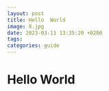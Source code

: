 ```yaml
---
layout: post
title: Hello  World
image: 8.jpg
date: 2023-03-11 13:35:20 +0200
tags:
categories: guide
---
```


# Hello World

